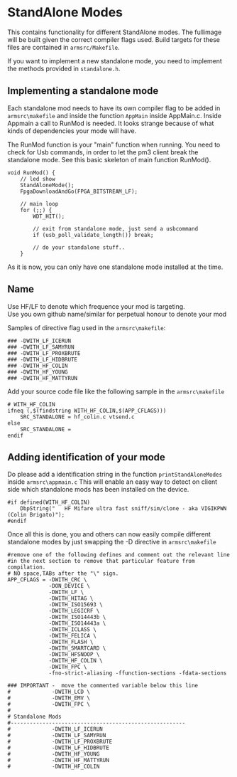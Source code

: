 # StandAlone Modes

This contains functionality for different StandAlone modes. The fullimage will be built given the correct compiler flags used. Build targets for these files are contained in `armsrc/Makefile`.

If you want to implement a new standalone mode, you need to implement the methods provided in `standalone.h`.

## Implementing a standalone mode

Each standalone mod needs to have its own compiler flag to be added in `armsrc\makefile` and inside the function `AppMain` inside  AppMain.c.  Inside Appmain a call to RunMod is needed.  It looks strange because of what kinds of dependencies your mode will have.  

The RunMod function is your "main" function when running.  You need to check for Usb commands,  in order to let the pm3 client break the standalone mode.  See this basic skeleton of main function RunMod().
````
void RunMod() {
    // led show
    StandAloneMode();
    FpgaDownloadAndGo(FPGA_BITSTREAM_LF);

    // main loop
    for (;;) {
        WDT_HIT();

        // exit from standalone mode, just send a usbcommand
        if (usb_poll_validate_length()) break;

        // do your standalone stuff..
    }
````

As it is now, you can only have one standalone mode installed at the time.  

## Name
Use HF/LF to denote which frequence your mod is targeting.  
Use you own github name/similar for perpetual honour to denote your mod

Samples of directive flag used in the `armsrc\makefile`:
```
### -DWITH_LF_ICERUN
### -DWITH_LF_SAMYRUN
### -DWITH_LF_PROXBRUTE
### -DWITH_LF_HIDBRUTE
### -DWITH_HF_COLIN
### -DWITH_HF_YOUNG
### -DWITH_HF_MATTYRUN
```
Add your source code file like the following sample in the `armsrc\makefile`

```
# WITH_HF_COLIN
ifneq (,$(findstring WITH_HF_COLIN,$(APP_CFLAGS)))
    SRC_STANDALONE = hf_colin.c vtsend.c
else
    SRC_STANDALONE =
endif
```

## Adding identification of your mode
Do please add a identification string in the function `printStandAloneModes` inside `armsrc\appmain.c`
This will enable an easy way to detect on client side which standalone mods has been installed on the device.
```
#if defined(WITH_HF_COLIN)
    DbpString("   HF Mifare ultra fast sniff/sim/clone - aka VIGIKPWN (Colin Brigato)");
#endif
````

Once all this is done, you and others can now easily compile different standalone modes by just swapping the -D directive in `armsrc\makefile`

````
#remove one of the following defines and comment out the relevant line
#in the next section to remove that particular feature from compilation.
# NO space,TABs after the "\" sign.
APP_CFLAGS = -DWITH_CRC \
             -DON_DEVICE \
             -DWITH_LF \
             -DWITH_HITAG \
             -DWITH_ISO15693 \
             -DWITH_LEGICRF \
             -DWITH_ISO14443b \
             -DWITH_ISO14443a \
             -DWITH_ICLASS \
             -DWITH_FELICA \
             -DWITH_FLASH \
             -DWITH_SMARTCARD \
             -DWITH_HFSNOOP \
             -DWITH_HF_COLIN \
             -DWITH_FPC \
             -fno-strict-aliasing -ffunction-sections -fdata-sections

### IMPORTANT -  move the commented variable below this line
#             -DWITH_LCD \
#             -DWITH_EMV \
#             -DWITH_FPC \
#
# Standalone Mods
#-------------------------------------------------------
#             -DWITH_LF_ICERUN
#             -DWITH_LF_SAMYRUN
#             -DWITH_LF_PROXBRUTE
#             -DWITH_LF_HIDBRUTE
#             -DWITH_HF_YOUNG
#             -DWITH_HF_MATTYRUN
#             -DWITH_HF_COLIN
````
